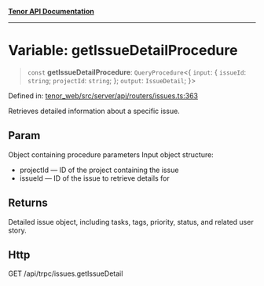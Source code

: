 [**Tenor API Documentation**](../../README.md)

***

# Variable: getIssueDetailProcedure

> `const` **getIssueDetailProcedure**: `QueryProcedure`\<\{ `input`: \{ `issueId`: `string`; `projectId`: `string`; \}; `output`: `IssueDetail`; \}\>

Defined in: [tenor\_web/src/server/api/routers/issues.ts:363](https://github.com/Apantli/Tenor/blob/551fcec623199ab0ac9668d926e7d67c9012d18e/tenor_web/src/server/api/routers/issues.ts#L363)

Retrieves detailed information about a specific issue.

## Param

Object containing procedure parameters
Input object structure:
- projectId — ID of the project containing the issue
- issueId — ID of the issue to retrieve details for

## Returns

Detailed issue object, including tasks, tags, priority, status, and related user story.

## Http

GET /api/trpc/issues.getIssueDetail
